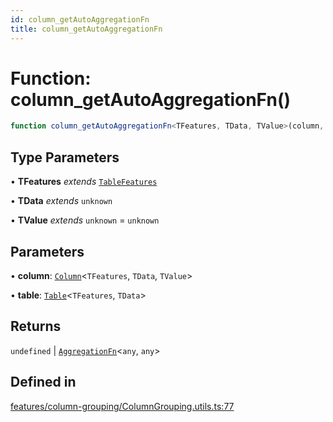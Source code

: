 ```yaml
---
id: column_getAutoAggregationFn
title: column_getAutoAggregationFn
---
```


# Function: column\_getAutoAggregationFn()

```ts
function column_getAutoAggregationFn<TFeatures, TData, TValue>(column, table): undefined | AggregationFn<any, any>
```

## Type Parameters

• **TFeatures** *extends* [`TableFeatures`](../interfaces/tablefeatures.md)

• **TData** *extends* `unknown`

• **TValue** *extends* `unknown` = `unknown`

## Parameters

• **column**: [`Column`](../type-aliases/column.md)\<`TFeatures`, `TData`, `TValue`\>

• **table**: [`Table`](../type-aliases/table.md)\<`TFeatures`, `TData`\>

## Returns

`undefined` \| [`AggregationFn`](../type-aliases/aggregationfn.md)\<`any`, `any`\>

## Defined in

[features/column-grouping/ColumnGrouping.utils.ts:77](https://github.com/TanStack/table/blob/b1e6b79157b0debc7222660572b06c8b857f4605/packages/table-core/src/features/column-grouping/ColumnGrouping.utils.ts#L77)
